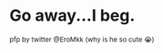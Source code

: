 # Go away...I beg. #

<sup> pfp by twitter @EroMkk (why is he so cute 😭) </sup>

<!---
1Ingsoc/1Ingsoc is a ✨ special ✨ repository because its `README.md` (this file) appears on your GitHub profile.
You can click the Preview link to take a look at your changes.
--->
